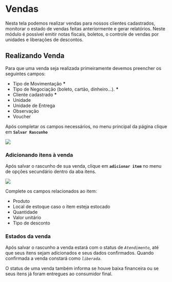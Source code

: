 # Vendas

Nesta tela podemos realizar vendas para nossos clientes cadastrados, monitorar o estado de vendas feitas anteriormente e gerar relatórios. Neste módulo é possível emitir notas fiscais, boletos, o controle de vendas por unidades e liberações de descontos.

## Realizando Venda

Para que uma venda seja realizada primeiramente devemos preencher os seguintes campos:

* Tipo de Movimentação **\***
* Tipo de Negociação \(boleto, cartão, dinheiro...\). **\***
* Cliente cadastrado **\***
* Unidade
* Unidade de Entrega
* Observação
* Voucher

Após completar os campos necessários, no menu principal da página clique em **`Salvar Rascunho`**

![](../../../../.gitbook/assets/botao-salvar-rascunho-vendas.png)

### Adicionando itens à venda

Após salvar o rascunho de sua venda, clique em **`adicionar item`** no menu de opções secundário dentro da aba itens.

![](../../../../.gitbook/assets/botao-adicionar-item-vendas.png)

Complete os campos relacionados ao item:

* Produto
* Local de estoque caso o item esteja estocado
* Quantidade
* Valor unitário
* Tipo de desconto

### Estados da venda

Após salvar o rascunho a venda estará com o status de _`Atendimento`_, até que seus itens sejam adicionados e seus dados confirmados. Quando confirmada a venda constará como _`liberada`_.

O status de uma venda também informa se houve baixa financeira ou se seus itens já foram entregues ao consumidor final.

